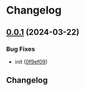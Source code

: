 # Changelog

## [0.0.1](https://github.com/sunggun-yu/release-please-kustomization-bump-demo/compare/v0.0.0...v0.0.1) (2024-03-22)


### Bug Fixes

* init ([0f9ef09](https://github.com/sunggun-yu/release-please-kustomization-bump-demo/commit/0f9ef09400e4de8b5f239fab9df2ee93dff74b74))

## Changelog

